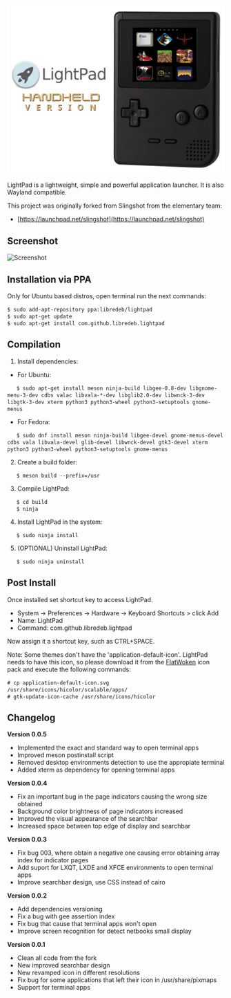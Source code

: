 ![LightPad](https://raw.githubusercontent.com/libredeb/lightpad/master/logo.png)

LightPad is a lightweight, simple and powerful application launcher. It is also Wayland compatible.

This project was originally forked from Slingshot from the elementary team:

  * [https://launchpad.net/slingshot](https://launchpad.net/slingshot)

## Screenshot
![Screenshot](https://raw.githubusercontent.com/libredeb/lightpad/master/screenshot.png)

## Installation via PPA
Only for Ubuntu based distros, open terminal run the next commands:
```
$ sudo add-apt-repository ppa:libredeb/lightpad
$ sudo apt-get update
$ sudo apt-get install com.github.libredeb.lightpad
```

## Compilation

   1. Install dependencies:
   * For Ubuntu:
   ```
      $ sudo apt-get install meson ninja-build libgee-0.8-dev libgnome-menu-3-dev cdbs valac libvala-*-dev libglib2.0-dev libwnck-3-dev libgtk-3-dev xterm python3 python3-wheel python3-setuptools gnome-menus
   ```
   * For Fedora:
   ```
      $ sudo dnf install meson ninja-build libgee-devel gnome-menus-devel cdbs vala libvala-devel glib-devel libwnck-devel gtk3-devel xterm python3 python3-wheel python3-setuptools gnome-menus
   ```
   2. Create a build folder:
   ```
      $ meson build --prefix=/usr
   ```
   3. Compile LightPad:
   ```
      $ cd build
      $ ninja
   ```
   4. Install LightPad in the system:
   ```
      $ sudo ninja install
   ```
   5. (OPTIONAL) Uninstall LightPad:
   ```
      $ sudo ninja uninstall
   ```

## Post Install

Once installed set shortcut key to access LightPad.

  * System -> Preferences -> Hardware -> Keyboard Shortcuts > click Add
  * Name: LightPad
  * Command: com.github.libredeb.lightpad

Now assign it a shortcut key, such as CTRL+SPACE.

Note: Some themes don't have the 'application-default-icon'. LightPad needs to have this icon, so please download it from the [FlatWoken](https://github.com/alecive/FlatWoken) icon pack and execute the following commands:
```
# cp application-default-icon.svg /usr/share/icons/hicolor/scalable/apps/
# gtk-update-icon-cache /usr/share/icons/hicolor
```

## Changelog
**Version 0.0.5**
* Implemented the exact and standard way to open terminal apps
* Improved meson postinstall script
* Removed desktop environments detection to use the appropiate terminal
* Added xterm as dependency for opening terminal apps

**Version 0.0.4**
* Fix an important bug in the page indicators causing the wrong size obtained
* Background color brightness of page indicators increased
* Improved the visual appearance of the searchbar
* Increased space between top edge of display and searchbar

**Version 0.0.3**
* Fix bug 003, where obtain a negative one causing error obtaining array index for indicator pages
* Add suport for LXQT, LXDE and XFCE environments to open terminal apps
* Improve searchbar design, use CSS instead of cairo

**Version 0.0.2**
* Add dependencies versioning
* Fix a bug with gee assertion index
* Fix bug that cause that terminal apps won't open
* Improve screen recognition for detect netbooks small display

**Version 0.0.1**
* Clean all code from the fork
* New improved searchbar design
* New revamped icon in different resolutions
* Fix bug for some applications that left their icon in /usr/share/pixmaps
* Support for terminal apps
